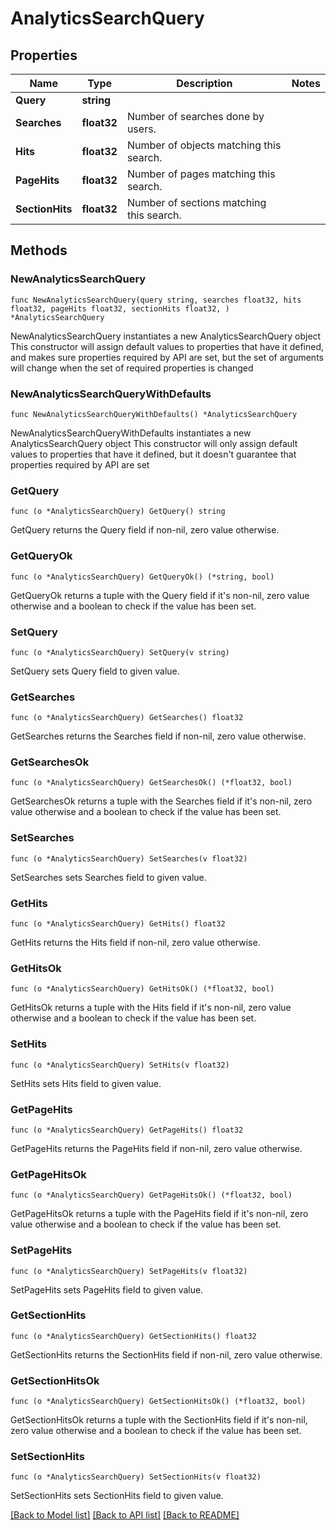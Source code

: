 # AnalyticsSearchQuery

## Properties

Name | Type | Description | Notes
------------ | ------------- | ------------- | -------------
**Query** | **string** |  | 
**Searches** | **float32** | Number of searches done by users. | 
**Hits** | **float32** | Number of objects matching this search. | 
**PageHits** | **float32** | Number of pages matching this search. | 
**SectionHits** | **float32** | Number of sections matching this search. | 

## Methods

### NewAnalyticsSearchQuery

`func NewAnalyticsSearchQuery(query string, searches float32, hits float32, pageHits float32, sectionHits float32, ) *AnalyticsSearchQuery`

NewAnalyticsSearchQuery instantiates a new AnalyticsSearchQuery object
This constructor will assign default values to properties that have it defined,
and makes sure properties required by API are set, but the set of arguments
will change when the set of required properties is changed

### NewAnalyticsSearchQueryWithDefaults

`func NewAnalyticsSearchQueryWithDefaults() *AnalyticsSearchQuery`

NewAnalyticsSearchQueryWithDefaults instantiates a new AnalyticsSearchQuery object
This constructor will only assign default values to properties that have it defined,
but it doesn't guarantee that properties required by API are set

### GetQuery

`func (o *AnalyticsSearchQuery) GetQuery() string`

GetQuery returns the Query field if non-nil, zero value otherwise.

### GetQueryOk

`func (o *AnalyticsSearchQuery) GetQueryOk() (*string, bool)`

GetQueryOk returns a tuple with the Query field if it's non-nil, zero value otherwise
and a boolean to check if the value has been set.

### SetQuery

`func (o *AnalyticsSearchQuery) SetQuery(v string)`

SetQuery sets Query field to given value.


### GetSearches

`func (o *AnalyticsSearchQuery) GetSearches() float32`

GetSearches returns the Searches field if non-nil, zero value otherwise.

### GetSearchesOk

`func (o *AnalyticsSearchQuery) GetSearchesOk() (*float32, bool)`

GetSearchesOk returns a tuple with the Searches field if it's non-nil, zero value otherwise
and a boolean to check if the value has been set.

### SetSearches

`func (o *AnalyticsSearchQuery) SetSearches(v float32)`

SetSearches sets Searches field to given value.


### GetHits

`func (o *AnalyticsSearchQuery) GetHits() float32`

GetHits returns the Hits field if non-nil, zero value otherwise.

### GetHitsOk

`func (o *AnalyticsSearchQuery) GetHitsOk() (*float32, bool)`

GetHitsOk returns a tuple with the Hits field if it's non-nil, zero value otherwise
and a boolean to check if the value has been set.

### SetHits

`func (o *AnalyticsSearchQuery) SetHits(v float32)`

SetHits sets Hits field to given value.


### GetPageHits

`func (o *AnalyticsSearchQuery) GetPageHits() float32`

GetPageHits returns the PageHits field if non-nil, zero value otherwise.

### GetPageHitsOk

`func (o *AnalyticsSearchQuery) GetPageHitsOk() (*float32, bool)`

GetPageHitsOk returns a tuple with the PageHits field if it's non-nil, zero value otherwise
and a boolean to check if the value has been set.

### SetPageHits

`func (o *AnalyticsSearchQuery) SetPageHits(v float32)`

SetPageHits sets PageHits field to given value.


### GetSectionHits

`func (o *AnalyticsSearchQuery) GetSectionHits() float32`

GetSectionHits returns the SectionHits field if non-nil, zero value otherwise.

### GetSectionHitsOk

`func (o *AnalyticsSearchQuery) GetSectionHitsOk() (*float32, bool)`

GetSectionHitsOk returns a tuple with the SectionHits field if it's non-nil, zero value otherwise
and a boolean to check if the value has been set.

### SetSectionHits

`func (o *AnalyticsSearchQuery) SetSectionHits(v float32)`

SetSectionHits sets SectionHits field to given value.



[[Back to Model list]](../README.md#documentation-for-models) [[Back to API list]](../README.md#documentation-for-api-endpoints) [[Back to README]](../README.md)


